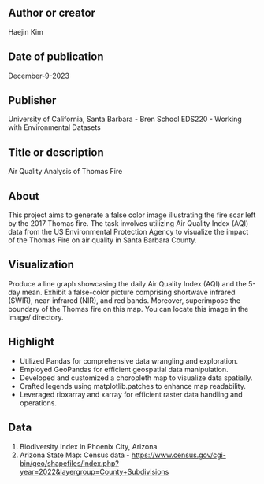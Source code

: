 ## Author or creator 
Haejin Kim

## Date of publication
December-9-2023

## Publisher  
University of California, Santa Barbara - Bren School
EDS220 - Working with Environmental Datasets

## Title or description 
Air Quality Analysis of Thomas Fire

## About
This project aims to generate a false color image illustrating the fire scar left by the 2017 Thomas fire. The task involves utilizing Air Quality Index (AQI) data from the US Environmental Protection Agency to visualize the impact of the Thomas Fire on air quality in Santa Barbara County.

## Visualization  
Produce a line graph showcasing the daily Air Quality Index (AQI) and the 5-day mean. Exhibit a false-color picture comprising shortwave infrared (SWIR), near-infrared (NIR), and red bands. Moreover, superimpose the boundary of the Thomas fire on this map. You can locate this image in the image/ directory.


## Highlight
- Utilized Pandas for comprehensive data wrangling and exploration.
- Employed GeoPandas for efficient geospatial data manipulation.
- Developed and customized a choropleth map to visualize data spatially.
- Crafted legends using matplotlib.patches to enhance map readability.
- Leveraged rioxarray and xarray for efficient raster data handling and operations.

## Data
1) Biodiversity Index in Phoenix City, Arizona
2) Arizona State Map: Census data - https://www.census.gov/cgi-bin/geo/shapefiles/index.php?year=2022&layergroup=County+Subdivisions

